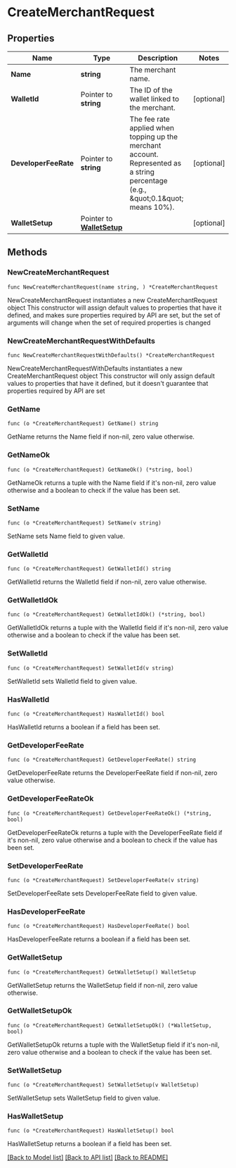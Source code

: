 # CreateMerchantRequest

## Properties

Name | Type | Description | Notes
------------ | ------------- | ------------- | -------------
**Name** | **string** | The merchant name. | 
**WalletId** | Pointer to **string** | The ID of the wallet linked to the merchant. | [optional] 
**DeveloperFeeRate** | Pointer to **string** | The fee rate applied when topping up the merchant account. Represented as a string percentage (e.g., \&quot;0.1\&quot; means 10%). | [optional] 
**WalletSetup** | Pointer to [**WalletSetup**](WalletSetup.md) |  | [optional] 

## Methods

### NewCreateMerchantRequest

`func NewCreateMerchantRequest(name string, ) *CreateMerchantRequest`

NewCreateMerchantRequest instantiates a new CreateMerchantRequest object
This constructor will assign default values to properties that have it defined,
and makes sure properties required by API are set, but the set of arguments
will change when the set of required properties is changed

### NewCreateMerchantRequestWithDefaults

`func NewCreateMerchantRequestWithDefaults() *CreateMerchantRequest`

NewCreateMerchantRequestWithDefaults instantiates a new CreateMerchantRequest object
This constructor will only assign default values to properties that have it defined,
but it doesn't guarantee that properties required by API are set

### GetName

`func (o *CreateMerchantRequest) GetName() string`

GetName returns the Name field if non-nil, zero value otherwise.

### GetNameOk

`func (o *CreateMerchantRequest) GetNameOk() (*string, bool)`

GetNameOk returns a tuple with the Name field if it's non-nil, zero value otherwise
and a boolean to check if the value has been set.

### SetName

`func (o *CreateMerchantRequest) SetName(v string)`

SetName sets Name field to given value.


### GetWalletId

`func (o *CreateMerchantRequest) GetWalletId() string`

GetWalletId returns the WalletId field if non-nil, zero value otherwise.

### GetWalletIdOk

`func (o *CreateMerchantRequest) GetWalletIdOk() (*string, bool)`

GetWalletIdOk returns a tuple with the WalletId field if it's non-nil, zero value otherwise
and a boolean to check if the value has been set.

### SetWalletId

`func (o *CreateMerchantRequest) SetWalletId(v string)`

SetWalletId sets WalletId field to given value.

### HasWalletId

`func (o *CreateMerchantRequest) HasWalletId() bool`

HasWalletId returns a boolean if a field has been set.

### GetDeveloperFeeRate

`func (o *CreateMerchantRequest) GetDeveloperFeeRate() string`

GetDeveloperFeeRate returns the DeveloperFeeRate field if non-nil, zero value otherwise.

### GetDeveloperFeeRateOk

`func (o *CreateMerchantRequest) GetDeveloperFeeRateOk() (*string, bool)`

GetDeveloperFeeRateOk returns a tuple with the DeveloperFeeRate field if it's non-nil, zero value otherwise
and a boolean to check if the value has been set.

### SetDeveloperFeeRate

`func (o *CreateMerchantRequest) SetDeveloperFeeRate(v string)`

SetDeveloperFeeRate sets DeveloperFeeRate field to given value.

### HasDeveloperFeeRate

`func (o *CreateMerchantRequest) HasDeveloperFeeRate() bool`

HasDeveloperFeeRate returns a boolean if a field has been set.

### GetWalletSetup

`func (o *CreateMerchantRequest) GetWalletSetup() WalletSetup`

GetWalletSetup returns the WalletSetup field if non-nil, zero value otherwise.

### GetWalletSetupOk

`func (o *CreateMerchantRequest) GetWalletSetupOk() (*WalletSetup, bool)`

GetWalletSetupOk returns a tuple with the WalletSetup field if it's non-nil, zero value otherwise
and a boolean to check if the value has been set.

### SetWalletSetup

`func (o *CreateMerchantRequest) SetWalletSetup(v WalletSetup)`

SetWalletSetup sets WalletSetup field to given value.

### HasWalletSetup

`func (o *CreateMerchantRequest) HasWalletSetup() bool`

HasWalletSetup returns a boolean if a field has been set.


[[Back to Model list]](../README.md#documentation-for-models) [[Back to API list]](../README.md#documentation-for-api-endpoints) [[Back to README]](../README.md)


